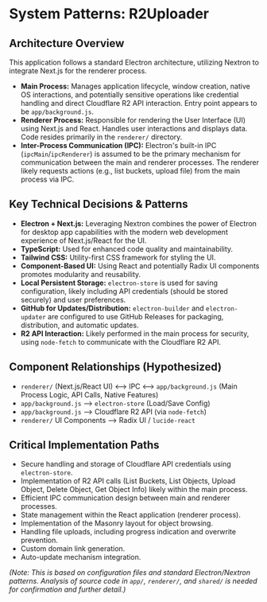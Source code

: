# System Patterns: R2Uploader

## Architecture Overview
This application follows a standard Electron architecture, utilizing Nextron to integrate Next.js for the renderer process.

- **Main Process:** Manages application lifecycle, window creation, native OS interactions, and potentially sensitive operations like credential handling and direct Cloudflare R2 API interaction. Entry point appears to be `app/background.js`.
- **Renderer Process:** Responsible for rendering the User Interface (UI) using Next.js and React. Handles user interactions and displays data. Code resides primarily in the `renderer/` directory.
- **Inter-Process Communication (IPC):** Electron's built-in IPC (`ipcMain`/`ipcRenderer`) is assumed to be the primary mechanism for communication between the main and renderer processes. The renderer likely requests actions (e.g., list buckets, upload file) from the main process via IPC.

## Key Technical Decisions & Patterns
- **Electron + Next.js:** Leveraging Nextron combines the power of Electron for desktop app capabilities with the modern web development experience of Next.js/React for the UI.
- **TypeScript:** Used for enhanced code quality and maintainability.
- **Tailwind CSS:** Utility-first CSS framework for styling the UI.
- **Component-Based UI:** Using React and potentially Radix UI components promotes modularity and reusability.
- **Local Persistent Storage:** `electron-store` is used for saving configuration, likely including API credentials (should be stored securely) and user preferences.
- **GitHub for Updates/Distribution:** `electron-builder` and `electron-updater` are configured to use GitHub Releases for packaging, distribution, and automatic updates.
- **R2 API Interaction:** Likely performed in the main process for security, using `node-fetch` to communicate with the Cloudflare R2 API.

## Component Relationships (Hypothesized)
- `renderer/` (Next.js/React UI) <--> IPC <--> `app/background.js` (Main Process Logic, API Calls, Native Features)
- `app/background.js` --> `electron-store` (Load/Save Config)
- `app/background.js` --> Cloudflare R2 API (via `node-fetch`)
- `renderer/` UI Components --> Radix UI / `lucide-react`

## Critical Implementation Paths
- Secure handling and storage of Cloudflare API credentials using `electron-store`.
- Implementation of R2 API calls (List Buckets, List Objects, Upload Object, Delete Object, Get Object Info) likely within the main process.
- Efficient IPC communication design between main and renderer processes.
- State management within the React application (renderer process).
- Implementation of the Masonry layout for object browsing.
- Handling file uploads, including progress indication and overwrite prevention.
- Custom domain link generation.
- Auto-update mechanism integration.

*(Note: This is based on configuration files and standard Electron/Nextron patterns. Analysis of source code in `app/`, `renderer/`, and `shared/` is needed for confirmation and further detail.)*
